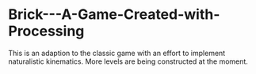 # Brick---A-Game-Created-with-Processing
This is an adaption to the classic game with an effort to implement naturalistic kinematics​. More levels are being constructed at the moment.

